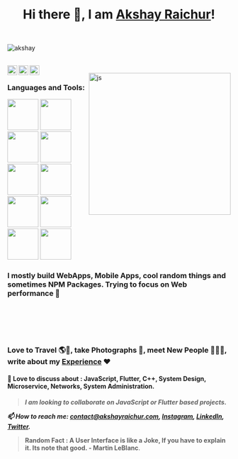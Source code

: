 <h1 align="center">Hi there 👋, I am <a href="https://akshayraichur.com">Akshay Raichur</a>!</h1>


<br/>
<p align="left"> <img src="https://komarev.com/ghpvc/?username=akshayraichur&label=Views&color=blue&style=plastic" alt="akshay" /> </p>
<br/>
<a href="https://twitter.com/Akshayvraichur">
  <img align="left" alt="Akshay's Twitter" width="22px" src="https://cdn.jsdelivr.net/npm/simple-icons@v3/icons/twitter.svg" />
</a>
<a href="https://linkedin.com/in/akshay-raichur">
  <img align="left" alt="Akshay's Linkdein" width="22px" src="https://cdn.jsdelivr.net/npm/simple-icons@v3/icons/linkedin.svg" />
</a>
<a href="https://instagram.com/akshay.raichur/">
  <img align="left" alt="Akshay's Instagram" width="22px" src="https://cdn.jsdelivr.net/npm/simple-icons@v3/icons/instagram.svg" />
</a>
<br/>

<img align="right" alt="js" src="http://static.akshayraichur.com/images/server.gif" width="320px" />

<h3 align="left"> Languages and Tools: </h3>
<span>
<img src="https://img.icons8.com/color/48/000000/nodejs.png" width="70px" />
<img src="https://img.icons8.com/color/48/000000/javascript.png" width="70px"/>
<img src="https://img.icons8.com/plasticine/100/000000/react.png" width="70px"/>
<img src="https://img.icons8.com/color/48/000000/flutter.png" width="70px"/>
<img src="https://img.icons8.com/color/48/000000/c-plus-plus-logo.png" width="70px"/>
<img src="https://img.icons8.com/color/48/000000/python.png" width="70px"/>
</span>

<br/>

<span>
  <img src="https://img.icons8.com/plasticine/100/000000/final-cut-pro-x.png" width="70px"/>
  <img src="https://img.icons8.com/fluent/48/000000/adobe-xd.png" width="70px"/>
  <img src="https://img.icons8.com/fluent/48/000000/adobe-lightroom.png" width="70px"/>
  <img src="https://img.icons8.com/color/48/000000/adobe-illustrator.png" width="70px"/>
</span>

### I mostly build WebApps, Mobile Apps, cool random things and sometimes NPM Packages. Trying to focus on Web performance 🚀

<br/>
<br/>
<br/>
<br/>

### Love to Travel 🌎🛫, take Photographs 📸, meet New People 💁🏻‍♂️, write about my [Experience](https://blog.akshayraichur.com) ❤️

#### 💬 Love to discuss about : JavaScript, Flutter, C++, System Design, Microservice, Networks, System Administration. 

> ***I am looking to collaborate on JavaScript or Flutter based projects.***

***📫 How to reach me: <contact@akshayraichur.com>, [Instagram](https://instagram.com/akshay.raichur), [LinkedIn](https://www.linkedin.com/in/akshay-raichur), [Twitter](https://twitter.com/Akshayvraichur).***

> **Random Fact : A User Interface is like a Joke, If you have to explain it. Its note that good. - Martin LeBlanc**.

<!--
**akshayraichur/akshayraichur** is a ✨ _special_ ✨ repository because its `README.md` (this file) appears on your GitHub profile.

Here are some ideas to get you started:

- 🔭 I’m currently working on ...
- 🌱 I’m currently learning ...
- 👯 I’m looking to collaborate on ...
- 🤔 I’m looking for help with ...
- 💬 Ask me about ...
- 📫 How to reach me: ...
- 😄 Pronouns: ...
- ⚡ Fun fact: ...
-->
